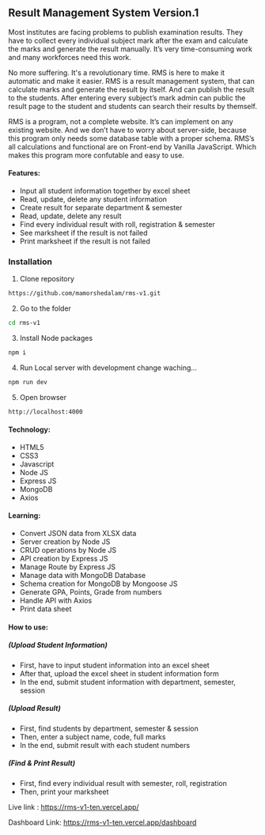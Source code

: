 ## Result Management System Version.1
Most institutes are facing problems to publish examination results. They have to collect every individual subject mark after the exam and calculate the marks and generate the result manually. It’s very time-consuming work and many workforces need this work. 


No more suffering. It's a revolutionary time. RMS is here to make it automatic and make it easier. RMS is a result management system, that can calculate marks and generate the result by itself. And can publish the result to the students. After entering every subject’s mark admin can public the result page to the student and students can search their results by themself.  

RMS is a program, not a complete website. It’s can implement on any existing website. And we don’t have to worry about server-side, because this program only needs some database table with a proper schema. RMS’s all calculations and functional are on Front-end by Vanilla JavaScript. Which makes this program more confutable and easy to use.


#### Features:

- Input all student information together by excel sheet
- Read, update, delete any student information
- Create result for separate department & semester
- Read, update, delete any result 
- Find every individual result with roll, registration & semester
- See marksheet if the result is not failed
- Print marksheet if the result is not failed


### Installation

1. Clone repository

```bash
https://github.com/mamorshedalam/rms-v1.git
```

2. Go to the folder

```bash
cd rms-v1
```

3. Install Node packages

```bash
npm i
```

4. Run Local server with development change waching...

```bash
npm run dev
```

5. Open browser

```bash
http://localhost:4000
```


#### Technology:

 - HTML5
 - CSS3
 - Javascript
 - Node JS
 - Express JS
 - MongoDB
 - Axios


#### Learning:

 - Convert JSON data from XLSX data
 - Server creation by Node JS
 - CRUD operations by Node JS
 - API creation by Express JS
 - Manage Route by Express JS
 - Manage data with MongoDB Database
 - Schema creation for MongoDB by Mongoose JS
 - Generate GPA, Points, Grade from numbers
 - Handle API with Axios
 - Print data sheet


#### How to use:

##### (Upload Student Information)
 - First, have to input student information into an excel sheet
 - After that, upload the excel sheet in student information form
 - In the end, submit student information with department, semester, session

##### (Upload Result)
 - First, find students by department, semester & session
 - Then, enter a subject name, code, full marks
 - In the end, submit result with each student numbers

##### (Find & Print Result)
 - First, find every individual result with semester, roll, registration
 - Then, print your marksheet

Live link : https://rms-v1-ten.vercel.app/

Dashboard Link: https://rms-v1-ten.vercel.app/dashboard
